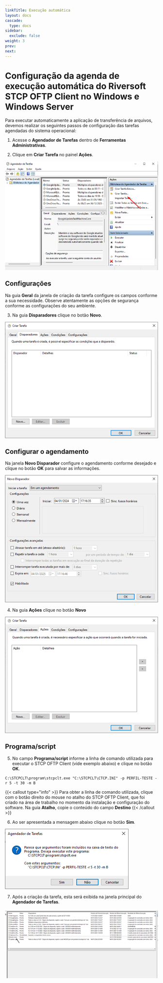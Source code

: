 ```yaml
---
linkTitle: Execução automática
layout: docs
cascade:
  type: docs
sidebar:
  exclude: false
weight: 3
prev:
next:
---
```

# Configuração da agenda de execução automática do Riversoft STCP OFTP Client no Windows e Windows Server

Para executar automaticamente a aplicação de transferência de arquivos, devemos realizar os seguintes passos de configuração das tarefas agendadas do sistema operacional:

1. Acesse o **Agendador de Tarefas** dentro de **Ferramentas Administrativas**.

2. Clique em **Criar Tarefa** no painel **Ações**.

![](clt-agenda-01.png)


## Configurações

Na guia **Geral** da janela de criação da tarefa configure os campos conforme a sua necessidade. Observe atentamente as opções de segurança conforme as configurações do seu ambiente.

3. Na guia **Disparadores** clique no botão **Novo**.

![](clt-agenda-02.png)

## Configurar o agendamento

Na janela **Novo Disparador** configure o agendamento conforme desejado e clique no botão **OK** para salvar as informações.

![](clt-agenda-03.png)

4. Na guia **Ações** clique no botão **Novo**

![](clt-agenda-04.png)

## Programa/script

5. No campo **Programa/script** informe a linha de comando utilizada para executar o STCP OFTP Client (vide exemplo abaixo) e clique no botão **OK**.

```
C:\STCPCLT\program\stcpclt.exe "C:\STCPCLT\CTCP.INI" -p PERFIL-TESTE -r 5 -t 30 -m B
```

{{< callout type="info" >}}
  Para obter a linha de comando utilizada, clique com o botão direito do mouse
  no atalho do STCP OFTP Client, que foi criado na área de trabalho no momento
  da instalação e configuração do software. Na guia **Atalho**, copie o conteúdo
  do campo **Destino**
{{< /callout >}}


6. Ao ser apresentada a mensagem abaixo clique no botão **Sim**.

![](clt-agenda-06.png)

7. Após a criação da tarefa, esta será exibida na janela principal do **Agendador de Tarefas**.

![](clt-agenda-07.png)
